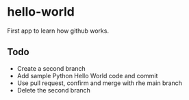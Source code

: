 # hello-world
First app to learn how github works.

## Todo
* Create a second branch
* Add sample Python Hello World code and commit
* Use pull request, confirm and merge with rhe main branch
* Delete the second branch
